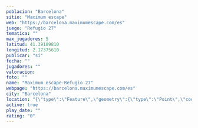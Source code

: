 ```yaml
---
poblacion: "Barcelona"
sitio: "Maximum escape"
web: "https://barcelona.maximumescape.com/es"
juego: "Refugio 27"
tematica: ""
max_jugadores: 5
latitud: 41.39189810
longitud: 2.17375610
publicar: "si"
fecha: ""
jugadores: ""
valoracion: 
foto: ""
name: "Maximum escape-Refugio 27"
webpage: "https://barcelona.maximumescape.com/es"
city: "Barcelona"
location: "{\"type\":\"Feature\",\"geometry\":{\"type\":\"Point\",\"coordinates\":[2.1737561,41.3918981]}}"
active: true
play_date: ""
rating: "0"
---
```

